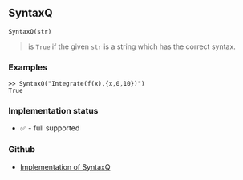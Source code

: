 ## SyntaxQ

```
SyntaxQ(str)
```

> is `True` if the given `str` is a string which has the correct syntax.

### Examples

```
>> SyntaxQ("Integrate(f(x),{x,0,10})")
True
```






### Implementation status

* &#x2705; - full supported

### Github

* [Implementation of SyntaxQ](https://github.com/axkr/symja_android_library/blob/master/symja_android_library/matheclipse-core/src/main/java/org/matheclipse/core/builtin/PredicateQ.java#L1469) 
